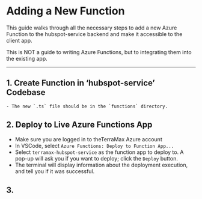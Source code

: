 

# Adding a New Function

<!-- To regenerate the Markdown version of this file, enter in the terminal:
    quarto render docs/how-to/add-new-function.qmd 
-->

This guide walks through all the necessary steps to add a new Azure
Function to the hubspot-service backend and make it accessible to the
client app.

This is NOT a guide to writing Azure Functions, but to integrating them
into the existing app.

------------------------------------------------------------------------

## 1. Create Function in ‘hubspot-service’ Codebase

    - The new `.ts` file should be in the `functions` directory.

## 2. Deploy to Live Azure Functions App

- Make sure you are logged in to theTerraMax Azure account
- In VSCode, select `Azure Functions: Deploy to Function App...`
- Select `terramax-hubspot-service` as the function app to deploy to. A
  pop-up will ask you if you want to deploy; click the `Deploy` button.
- The terminal will display information about the deployment execution,
  and tell you if it was successful.

## 3.
